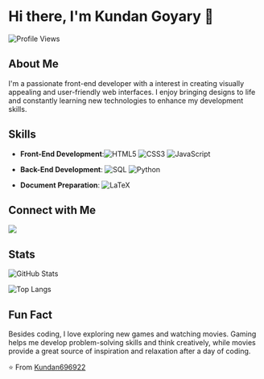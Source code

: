 # Hi there, I'm Kundan Goyary 👋


![Profile Views](https://komarev.com/ghpvc/?username=Kundan696922&color=brightgreen)

## About Me

I'm a passionate front-end developer with a interest in creating visually appealing and user-friendly web interfaces. I enjoy bringing designs to life and constantly learning new technologies to enhance my development skills.


## Skills

- **Front-End Development**:![HTML5](https://img.shields.io/badge/-HTML5-E34F26?style=flat&logo=html5&logoColor=white) ![CSS3](https://img.shields.io/badge/-CSS3-1572B6?style=flat&logo=css3&logoColor=white) ![JavaScript](https://img.shields.io/badge/-JavaScript-F7DF1E?style=flat&logo=javascript&logoColor=black)

- **Back-End Development**: ![SQL](https://img.shields.io/badge/-SQL-4479A1?style=flat&logo=sql&logoColor=white) ![Python](https://img.shields.io/badge/-Python-3776AB?style=flat&logo=python&logoColor=white)
- **Document Preparation**: ![LaTeX](https://img.shields.io/badge/-LaTeX-008080?style=flat&logo=latex&logoColor=white)
  
## Connect with Me

[<img src="https://img.shields.io/badge/-LinkedIn-0077B5?style=flat&logo=linkedin&logoColor=white" />](https://www.linkedin.com/in/kundan-goyary/)

## Stats

![GitHub Stats](https://github-readme-stats.vercel.app/api?username=Kundan696922&show_icons=true&theme=github_dark)

![Top Langs](https://github-readme-stats.vercel.app/api/top-langs/?username=Kundan696922&langs_count=8&theme=github_dark)

## Fun Fact

Besides coding, I love exploring new games and watching movies. Gaming helps me develop problem-solving skills and think creatively, while movies provide a great source of inspiration and relaxation after a day of coding.

⭐️ From [Kundan696922](https://github.com/Kundan696922)
